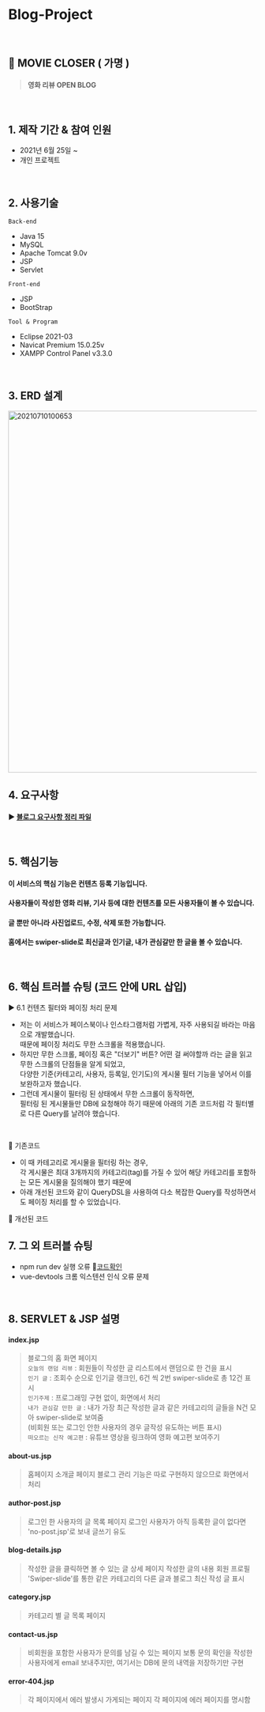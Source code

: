 # Blog-Project

<br>

 ## 📌 MOVIE CLOSER ( 가명 ) 
> #### 영화 리뷰 OPEN BLOG 

<br>

## 1. 제작 기간 & 참여 인원
* 2021년 6월 25일 ~ 
* 개인 프로젝트 

<br>

## 2. 사용기술
`Back-end`   
* Java 15
* MySQL 
* Apache Tomcat 9.0v
* JSP
* Servlet

`Front-end`  
* JSP
* BootStrap 

`Tool & Program`   
* Eclipse 2021-03
* Navicat Premium 15.0.25v
* XAMPP Control Panel v3.3.0


<br>


## 3. ERD 설계 

<img width="732" alt="20210710100653" src="https://user-images.githubusercontent.com/74708028/125147491-98b75e80-e166-11eb-923a-8e140056fc10.png">


<br>

## 4. 요구사항

#### ▶ [블로그 요구사항 정리 파일](https://github.com/6161990/Blog-Project/files/6794610/default.xlsx)


<br>

## 5. 핵심기능
#### 이 서비스의 핵심 기능은 컨텐츠 등록 기능입니다. 
#### 사용자들이 작성한 영화 리뷰, 기사 등에 대한 컨텐츠를 모든 사용자들이 볼 수 있습니다.
#### 글 뿐만 아니라 사진업로드, 수정, 삭제 또한 가능합니다.
#### 홈에서는 swiper-slide로 최신글과 인기글, 내가 관심갈만 한 글을 볼 수 있습니다.

<br>


## 6. 핵심 트러블 슈팅 (코드 안에 URL 삽입) 
 ▶ 6.1 컨텐츠 필터와 페이징 처리 문제
* 저는 이 서비스가 페이스북이나 인스타그램처럼 가볍게, 자주 사용되길 바라는 마음으로 개발했습니다.    
때문에 페이징 처리도 무한 스크롤을 적용했습니다.
* 하지만 무한 스크롤, 페이징 혹은 "더보기" 버튼? 어떤 걸 써야할까 라는 글을 읽고 무한 스크롤의 단점들을 알게 되었고,    
다양한 기준(카테고리, 사용자, 등록일, 인기도)의 게시물 필터 기능을 넣어서 이를 보완하고자 했습니다.    
* 그런데 게시물이 필터링 된 상태에서 무한 스크롤이 동작하면,    
필터링 된 게시물들만 DB에 요청해야 하기 때문에 아래의 기존 코드처럼 각 필터별로 다른 Query를 날려야 했습니다.

<br>

📍 기존코드
* 이 때 카테고리로 게시물을 필터링 하는 경우,   
 각 게시물은 최대 3개까지의 카테고리(tag)를 가질 수 있어 해당 카테고리를 포함하는 모든 게시물을 질의해야 했기 때문에
* 아래 개선된 코드와 같이 QueryDSL을 사용하여 다소 복잡한 Query를 작성하면서도 페이징 처리를 할 수 있었습니다.
   
📍 개선된 코드 


## 7. 그 외 트러블 슈팅
* npm run dev 실행 오류  📌[코드확인]()
* vue-devtools 크롬 익스텐션 인식 오류 문제
<br>


## 8. SERVLET & JSP 설명 

#### index.jsp  
> 블로그의 홈 화면 페이지      
> `오늘의 랜덤 리뷰` : 회원들이 작성한 글 리스트에서 랜덤으로 한 건을 표시      
> `인기 글` : 조회수 순으로 인기글 랭크인, 6건 씩 2번 swiper-slide로 총 12건 표시    
> `인기주제` : 프로그래밍 구현 없이, 화면에서 처리    
> `내가 관심갈 만한 글` : 내가 가장 최근 작성한 글과 같은 카테고리의 글들을 N건 모아 swiper-slide로 보여줌    
>                          (비회원 또는 로그인 안한 사용자의 경우 글작성 유도하는 버튼 표시)    
> `떠오르는 신작 예고편` : 유튜브 영상을 링크하여 영화 예고편 보여주기    


#### about-us.jsp 
> 홈페이지 소개글 페이지 
> 블로그 관리 기능은 따로 구현하지 않으므로 화면에서 처리



#### author-post.jsp 
> 로그인 한 사용자의 글 목록 페이지
> 로그인 사용자가 아직 등록한 글이 없다면 'no-post.jsp'로 보내 글쓰기 유도


#### blog-details.jsp 
> 작성한 글을 클릭하면 볼 수 있는 글 상세 페이지 
> 작성한 글의 내용
> 회원 프로필
> 'Swiper-slide'를 통한 같은 카테고리의 다른 글과 블로그 최신 작성 글 표시 


#### category.jsp 
> 카테고리 별 글 목록 페이지

#### contact-us.jsp 
> 비회원을 포함한 사용자가 문의를 남길 수 있는 페이지
> 보통 문의 확인을 작성한 사용자에게 email 보내주지만, 여기서는 DB에 문의 내역을 저장하기만 구현

#### error-404.jsp 
> 각 페이지에서 에러 발생시 가게되는 페이지 
> 각 페이지에 에러 페이지를 명시함





<br>
